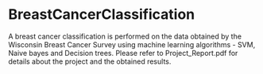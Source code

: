 # BreastCancerClassification
A breast cancer classification is performed on the data obtained by the Wisconsin Breast Cancer Survey using machine learning algorithms - SVM, Naive bayes and Decision trees.
Please refer to Project_Report.pdf for details about the project and the obtained results.
